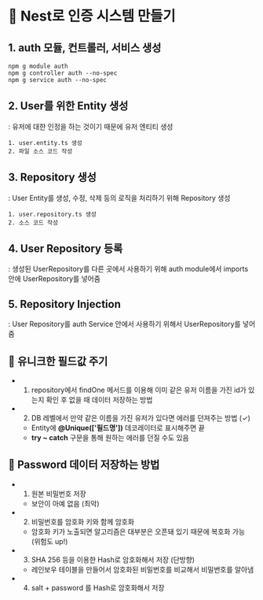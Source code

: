 # 🔐 Nest로 인증 시스템 만들기

## 1. auth 모듈, 컨트롤러, 서비스 생성
```terminal
npm g module auth
npm g controller auth --no-spec
npm g service auth --no-spec
```

## 2. User를 위한 Entity 생성
: 유저에 대한 인정을 하는 것이기 때문에 유저 엔티티 생성  
```text
1. user.entity.ts 생성
2. 파일 소스 코드 작성
```

## 3. Repository 생성
: User Entity를 생성, 수정, 삭제 등의 로직을 처리하기 위해 Repository 생성  
```text
1. user.repository.ts 생성
2. 소스 코드 작성
```

## 4. User Repository 등록
: 생성된 UserRepository를 다른 곳에서 사용하기 위해 auth module에서 imports 안에 UserRepository를 넣어줌  

## 5. Repository Injection
: User Repository를 auth Service 안에서 사용하기 위해서 UserRepository를 넣어줌  

## 📝 유니크한 필드값 주기
- 1. repository에서 findOne 메서드를 이용해 이미 같은 유저 이름을 가진 id가 있는지 확인 후 없을 때 데이터 저장하는 방법
- 2. DB 레벨에서 만약 같은 이름을 가진 유저가 있다면 에러를 던져주는 방법 (✓)  
    - Entity에 **@Unique(['필드명'])** 데코레이터로 표시해주면 끝
    - **try ~ catch** 구문을 통해 원하는 에러를 던질 수도 있음

## 📝 Password 데이터 저장하는 방법
- 1. 원본 비밀번호 저장
    - 보안이 아예 없음 (최악)
- 2. 비밀번호를 암호화 키와 함께 암호화 
    - 암호화 키가 노출되면 알고리즘은 대부분은 오픈돼 있기 때문에 복호화 가능 (위험도 up!)
- 3. SHA 256 등을 이용한 Hash로 암호화해서 저장 (단방향)
    - 레인보우 테이블을 만들어서 암호화된 비밀번호를 비교해서 비밀번호를 알아냄
- 4. salt + password 를 Hash로 암호화해서 저장  